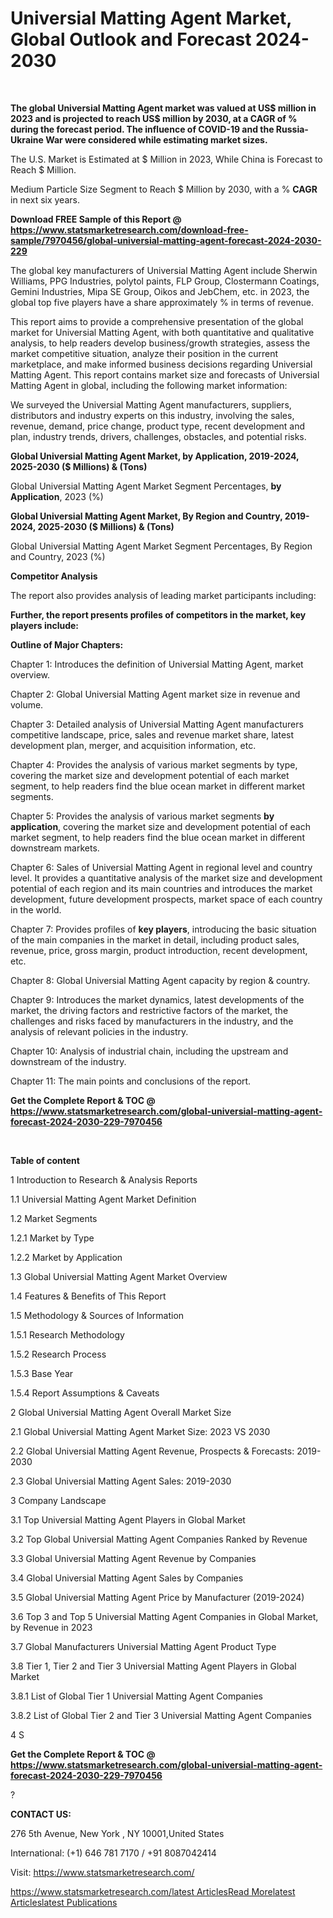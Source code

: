 <h1>Universial Matting Agent Market, Global Outlook and Forecast 2024-2030</h1><br/><p><strong>The global Universial Matting Agent market was valued at US$ million in 2023 and is projected to reach US$ million by 2030, at a <strong>CAGR</strong> of % during the forecast period. The influence of COVID-19 and the Russia-Ukraine War were considered while estimating market sizes.</strong></p>
 
 
 
 <p>The U.S. Market is Estimated at $ Million in 2023, While China is Forecast to Reach $ Million.</p>
 
 
 
 <p>Medium Particle Size Segment to Reach $ Million by 2030, with a % <strong>CAGR</strong> in next six years.</p>
 
 
 
 <p><strong>Download FREE Sample of this Report @ <a href="https://www.statsmarketresearch.com/download-free-sample/7970456/global-universial-matting-agent-forecast-2024-2030-229">https://www.statsmarketresearch.com/download-free-sample/7970456/global-universial-matting-agent-forecast-2024-2030-229</a></strong></p>
 
 
 
 <p>The global key manufacturers of Universial Matting Agent include Sherwin Williams, PPG Industries, polytol paints, FLP Group, Clostermann Coatings, Gemini Industries, Mipa SE Group, Oikos and JebChem, etc. in 2023, the global top five players have a share approximately % in terms of revenue.</p>
 
 
 
 <p>This report aims to provide a comprehensive presentation of the global market for Universial Matting Agent, with both quantitative and qualitative analysis, to help readers develop business/growth strategies, assess the market competitive situation, analyze their position in the current marketplace, and make informed business decisions regarding Universial Matting Agent. This report contains market size and forecasts of Universial Matting Agent in global, including the following market information:</p>
 
 
 
 <p>We surveyed the Universial Matting Agent manufacturers, suppliers, distributors and industry experts on this industry, involving the sales, revenue, demand, price change, product type, recent development and plan, industry trends, drivers, challenges, obstacles, and potential risks.</p>
 
 
 
 <p><strong>Global Universial Matting Agent Market, <strong>by Application</strong>, 2019-2024, 2025-2030 ($ Millions) & (Tons)</strong></p>
 
 
 
 <p>Global Universial Matting Agent Market Segment Percentages, <strong>by Application</strong>, 2023 (%)</p>
 
 
 
 <p><strong>Global Universial Matting Agent Market, By Region and Country, 2019-2024, 2025-2030 ($ Millions) & (Tons)</strong></p>
 
 
 
 <p>Global Universial Matting Agent Market Segment Percentages, By Region and Country, 2023 (%)</p>
 
 
 
 <p><strong>Competitor Analysis</strong></p>
 
 
 
 <p>The report also provides analysis of leading market participants including:</p>
 
 
 
 <p><strong>Further, the report presents profiles of competitors in the market, <strong>key players</strong> include:</strong></p>
 
 
 
 <p><strong>Outline of Major Chapters:</strong></p>
 
 
 
 <p>Chapter 1: Introduces the definition of Universial Matting Agent, market overview.</p>
 
 
 
 <p>Chapter 2: Global Universial Matting Agent market size in revenue and volume.</p>
 
 
 
 <p>Chapter 3: Detailed analysis of Universial Matting Agent manufacturers competitive landscape, price, sales and revenue market share, latest development plan, merger, and acquisition information, etc.</p>
 
 
 
 <p>Chapter 4: Provides the analysis of various market segments by type, covering the market size and development potential of each market segment, to help readers find the blue ocean market in different market segments.</p>
 
 
 
 <p>Chapter 5: Provides the analysis of various market segments <strong>by application</strong>, covering the market size and development potential of each market segment, to help readers find the blue ocean market in different downstream markets.</p>
 
 
 
 <p>Chapter 6: Sales of Universial Matting Agent in regional level and country level. It provides a quantitative analysis of the market size and development potential of each region and its main countries and introduces the market development, future development prospects, market space of each country in the world.</p>
 
 
 
 <p>Chapter 7: Provides profiles of <strong>key players</strong>, introducing the basic situation of the main companies in the market in detail, including product sales, revenue, price, gross margin, product introduction, recent development, etc.</p>
 
 
 
 <p>Chapter 8: Global Universial Matting Agent capacity by region & country.</p>
 
 
 
 <p>Chapter 9: Introduces the market dynamics, latest developments of the market, the driving factors and restrictive factors of the market, the challenges and risks faced by manufacturers in the industry, and the analysis of relevant policies in the industry.</p>
 
 
 
 <p>Chapter 10: Analysis of industrial chain, including the upstream and downstream of the industry.</p>
 
 
 
 <p>Chapter 11: The main points and conclusions of the report.</p>
 
 
 
 <div><b>Get the Complete Report & TOC @ <a href="https://www.statsmarketresearch.com/global-universial-matting-agent-forecast-2024-2030-229-7970456">https://www.statsmarketresearch.com/global-universial-matting-agent-forecast-2024-2030-229-7970456</a></b></div>
 
 
 
 <p><br />
 
 <b>Table of content</b></p>
 
 
 
 <p>1 Introduction to Research & Analysis Reports<br />
 
 1.1 Universial Matting Agent Market Definition<br />
 
 1.2 Market Segments<br />
 
 1.2.1 Market by Type<br />
 
 1.2.2 Market by Application<br />
 
 1.3 Global Universial Matting Agent Market Overview<br />
 
 1.4 Features & Benefits of This Report<br />
 
 1.5 Methodology & Sources of Information<br />
 
 1.5.1 Research Methodology<br />
 
 1.5.2 Research Process<br />
 
 1.5.3 Base Year<br />
 
 1.5.4 Report Assumptions & Caveats<br />
 
 2 Global Universial Matting Agent Overall Market Size<br />
 
 2.1 Global Universial Matting Agent Market Size: 2023 VS 2030<br />
 
 2.2 Global Universial Matting Agent Revenue, Prospects & Forecasts: 2019-2030<br />
 
 2.3 Global Universial Matting Agent Sales: 2019-2030<br />
 
 3 Company Landscape<br />
 
 3.1 Top Universial Matting Agent Players in Global Market<br />
 
 3.2 Top Global Universial Matting Agent Companies Ranked by Revenue<br />
 
 3.3 Global Universial Matting Agent Revenue by Companies<br />
 
 3.4 Global Universial Matting Agent Sales by Companies<br />
 
 3.5 Global Universial Matting Agent Price by Manufacturer (2019-2024)<br />
 
 3.6 Top 3 and Top 5 Universial Matting Agent Companies in Global Market, by Revenue in 2023<br />
 
 3.7 Global Manufacturers Universial Matting Agent Product Type<br />
 
 3.8 Tier 1, Tier 2 and Tier 3 Universial Matting Agent Players in Global Market<br />
 
 3.8.1 List of Global Tier 1 Universial Matting Agent Companies<br />
 
 3.8.2 List of Global Tier 2 and Tier 3 Universial Matting Agent Companies<br />
 
 4 S</p>
 
 
 
 <div><b>Get the Complete Report & TOC @ <a href="https://www.statsmarketresearch.com/global-universial-matting-agent-forecast-2024-2030-229-7970456">https://www.statsmarketresearch.com/global-universial-matting-agent-forecast-2024-2030-229-7970456</a></b></div>
 
 
 
 <p>? </p>
 
 
 
 <p><b>CONTACT US:</b><br />
 
 276 5th Avenue, New York , NY 10001,United States<br />
 
 International: (+1) 646 781 7170 / +91 8087042414<br />
 
 Visit: <a href="https://www.statsmarketresearch.com/">https://www.statsmarketresearch.com/</a><br />
 
 <a href="https://gyeongbokgung.com">https://www.statsmarketresearch.com/</a><a href="https://hallyeomaritime.com">latest Articles</a><a href="https://jingwansa.com">Read More</a><a href="https://nguoiviet.jp/">latest Articles</a><a href="https://www.intelmarketresearch.com/">latest Publications</a></p>
